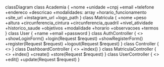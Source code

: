 classDiagram
  class Academia {
    +nome
    +unidade
    +cnpj
    +email
    +telefone
    +endereco
    +descricao
    +modalidades: array
    +horario_funcionamento
    +site_url
    +instagram_url
    +logo_path
  }
  class Matricula {
    +nome
    +peso
    +altura
    +circunferencia_cintura
    +circunferencia_quadril
    +nivel_atividade
    +historico_saude
    +objetivos
    +modalidade
    +horario
    +observacoes
    +termos
  }
  class User {
    +name
    +email
    +password
  }
  class AuthController {
    <<Controller>>
    +showLoginForm()
    +login(Request $request)
    +showRegisterForm()
    +register(Request $request)
    +logout(Request $request)
  }
  class Controller {
    <<Controller>>
  }
  class DashboardController {
    <<Controller>>
    +index()
  }
  class MatriculaController {
    <<Controller>>
    +index()
    +create()
    +store(Request $request)
  }
  class UserController {
    <<Controller>>
    +edit()
    +update(Request $request)
  }
